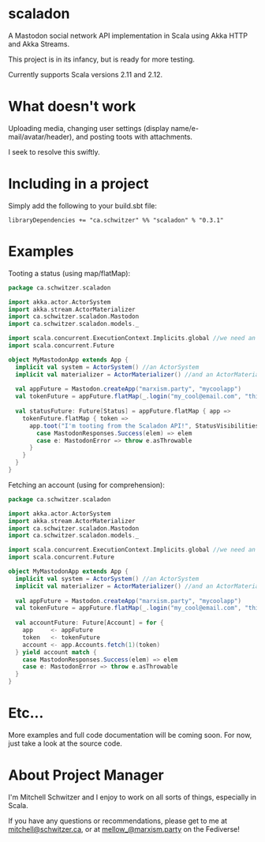 # scaladon
A Mastodon social network API implementation in Scala using Akka HTTP and Akka Streams.

This project is in its infancy, but is ready for more testing.

Currently supports Scala versions 2.11 and 2.12. 



# What doesn't work
Uploading media, changing user settings (display name/e-mail/avatar/header), and posting toots with attachments.

I seek to resolve this swiftly.



# Including in a project
Simply add the following to your build.sbt file:

```libraryDependencies += "ca.schwitzer" %% "scaladon" % "0.3.1"```



# Examples
Tooting a status (using map/flatMap):
```scala
package ca.schwitzer.scaladon

import akka.actor.ActorSystem
import akka.stream.ActorMaterializer
import ca.schwitzer.scaladon.Mastodon
import ca.schwitzer.scaladon.models._

import scala.concurrent.ExecutionContext.Implicits.global //we need an ExecutionContext
import scala.concurrent.Future

object MyMastodonApp extends App {
  implicit val system = ActorSystem() //an ActorSystem
  implicit val materializer = ActorMaterializer() //and an ActorMaterializer
  
  val appFuture = Mastodon.createApp("marxism.party", "mycoolapp")
  val tokenFuture = appFuture.flatMap(_.login("my_cool@email.com", "thisshouldreallybsupersecure"))
  
  val statusFuture: Future[Status] = appFuture.flatMap { app =>
    tokenFuture.flatMap { token =>
      app.toot("I'm tooting from the Scaladon API!", StatusVisibilities.Public)(token).map {
        case MastodonResponses.Success(elem) => elem
        case e: MastodonError => throw e.asThrowable
      }
    }
  }
}
```

Fetching an account (using for comprehension):
```scala
package ca.schwitzer.scaladon

import akka.actor.ActorSystem
import akka.stream.ActorMaterializer
import ca.schwitzer.scaladon.Mastodon
import ca.schwitzer.scaladon.models._

import scala.concurrent.ExecutionContext.Implicits.global //we need an ExecutionContext
import scala.concurrent.Future

object MyMastodonApp extends App {
  implicit val system = ActorSystem() //an ActorSystem
  implicit val materializer = ActorMaterializer() //and an ActorMaterializer
  
  val appFuture = Mastodon.createApp("marxism.party", "mycoolapp")
  val tokenFuture = appFuture.flatMap(_.login("my_cool@email.com", "thisshouldreallybsupersecure"))
  
  val accountFuture: Future[Account] = for {
    app     <- appFuture
    token   <- tokenFuture
    account <- app.Accounts.fetch(1)(token) 
  } yield account match {
    case MastodonResponses.Success(elem) => elem
    case e: MastodonError => throw e.asThrowable  
  }
}
```



# Etc...
More examples and full code documentation will be coming soon. For now, just take a look at the source code.



# About Project Manager
I'm Mitchell Schwitzer and I enjoy to work on all sorts of things, especially in Scala.

If you have any questions or recommendations, please get to me at mitchell@schwitzer.ca, or at [mellow_@marxism.party](https://marxism.party/@mellow_) on the Fediverse!
